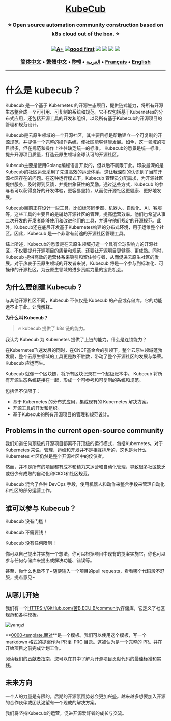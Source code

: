 <h1 align="center" style="border-bottom: none">
    <b>
        <a href="https://docker.nsddd.top">KubeCub</a><br>
    </b>
</h1>
<h3 align="center" style="border-bottom: none">
      ⭐️  Open source automation community construction based on k8s cloud out of the box.  ⭐️ <br>
<h3>

<p align=center>
<a href="https://goreportcard.com/report/github.com/kubecub/go-project-layout"><img src="https://goreportcard.com/badge/github.com/kubecub/go-project-layout" alt="A+"></a>
<a href="https://github.com/issues?q=org%kubecub+is%3Aissue+label%3A%22good+first+issue%22+no%3Aassignee"><img src="https://img.shields.io/github/issues/kubecub/go-project-layout/good%20first%20issue?logo=%22github%22" alt="good first"></a>
<a href="https://github.com/kubecub/go-project-layout"><img src="https://img.shields.io/github/stars/kubecub/go-project-layout.svg?style=flat&logo=github&colorB=deeppink&label=stars"></a>
<a href="https://join.slack.com/t/kubecub/shared_invite/zt-1se0k2bae-lkYzz0_T~BYh3rjkvlcUqQ"><img src="https://img.shields.io/badge/Slack-100%2B-blueviolet?logo=slack&amp;logoColor=white"></a>
<a href="https://github.com/kubecub/go-project-layout/blob/main/LICENSE"><img src="https://img.shields.io/badge/license-Apache--2.0-green"></a>
<a href="https://golang.org/"><img src="https://img.shields.io/badge/Language-Go-blue.svg"></a>
</p>

</p>

<p align="center">
    <a href="./README-zh-CN.md"><b>简体中文</b></a> •
    <a href="./README-zh-TW.md"><b>繁體中文</b></a> •
    <a href="./README-hi.md"><b>हिन्दी</b></a> •
    <a href="./README-ar.md"><b>العربية</b></a> •
    <a href="./README-fr.md"><b>Français</b></a> •
    <a href="./README.md"><b>English</b></a>
</p>

</p>

* * *

# 什么是 kubecub？

Kubecub 是一个基于 Kubernetes 的开源生态项目，提供链式能力，将所有开源生态整合成一个可引用、可复制的系统和规范。它不仅包括基于Kubernetes的分布式应用，还包括开源工具的开发和组织，以及所有基于Kubecub的开源项目的管理和规范设计。

Kubecub是云原生领域的一个开源社区，其主要目标是帮助建立一个可复制的开源规范，并提供一个完整的操作系统，使社区能够健康发展。如今，这一领域的项目很多，但在规范和操作上往往缺乏统一的标准。 Kubecub的愿景是统一标准，提升开源项目质量，打造云原生领域全球认可的开源社区。

Kubecub主要是使用Golang编程语言开发的，但以后不局限于此。印象最深的是Kubecub的社区运营采用了先进高效的运营体系，这让我深刻的认识到了当前开源社区存在的问题。在这种运行模式下，Kubecub 管理员分配需求，为开源社区提供服务，及时得到反馈，并提供象征性的奖励。通过这些方式，Kubecub 的参与者可以获得良好的开发体验，更容易坚持，从而使开源社区更健康、更好地发展。

Kubecub目前正在设计一些工具，比如标签同步器、机器人、自动化、AI、客服等，这些工具的主要目的是辅助开源社区的管理，提高运营效率。他们也希望从事二次开发的开发者能够使用和改进他们的工具，并遵守他们规定的开源规范。此外，Kubecub还在底层开发基于Kubernetes构建的分布式环境，用于运维整个社区。因此，Kubecub 是一个非常有前途的开源社区管理工具。

综上所述，Kubecub的愿景是在云原生领域打造一个具有全球影响力的开源社区，不仅要提升开源项目的质量和规范，还要让开源项目更健康、更成熟。同时，Kubecub 提供高效的运营体系来吸引和留住参与者，从而促进云原生社区的发展。对于热衷于云原生领域的开发者来说，Kubecub 将是一个参与到标准化、可操作的开源社区，为云原生领域的进步贡献力量的宝贵机会。

## 为什么要创建 Kubecub？

与其他开源社区不同，Kubecub 不仅仅是 Kubecub 的产品或存储库。它的功能远不止于此。让我解释...

**为什么叫 Kubecub？**

> 🔥 kubecub 提供了 k8s 链的能力。

我认为 Kubecub 为 Kubernetes 提供了上链的能力。什么是连锁能力？

在Kubernetes飞速发展的同时，在CNCF基金会的引领下，整个云原生领域蓬勃发展，整个云原生领域的工具更是数不胜数，带动了整个开源社区的发展与繁荣。 Kubecub 应运而生。

Kubecub 就像一个区块链，将所有区块记录在一个超级账本中。 Kubecub 将所有开源生态系统链接在一起，形成一个可参考和可复制的系统和规范。

包括但不仅限于：

-   基于 Kubernetes 的分布式应用，集成现有的 Kubernetes 解决方案。
-   开源工具的开发和组织。
-   基于Kubecub的所有开源项目的管理和规范设计。

## Problems in the current open-source community

我们知道任何顶级的开源项目都离不开顶级的运行模式，包括Kubernetes。对于 Kubernetes 来说，管理、运维和开发并不是相互排斥的，这也是为什么 Kubernetes 社区仍然是整个开源社区中的佼佼者。

然而，并不是所有的项目都有成本和精力来运营和自动化管理，导致很多社区缺乏或很少有成熟的自动化和CICD和社区规范。

Kubecub 混合了各种 DevOps 手段，使用机器人和动作来整合手段来管理自动化和社区的部分运营工作。

## 谁可以参与 Kubecub？

Kubecub 没有门槛！

Kubecub 不需要钱！

Kubecub 没有任何限制！

你可以自己提出并实施一个想法，你可以根据项目中现有的提案实施它，你也可以参与任何存储库来提出或解决功能、错误等。

甚至，你什么也做不了~随便输入一个项目的pull requests，看看哪个代码段不舒服，提点意见~

## 从哪儿开始

我们有一个[HTTPS://GitHub.com/苦B ECU B/community](https://github.com/kubecub/community)存储库，它定义了社区规范和各种模板。

![yangzi](http://sm.nsddd.top/sm202306012140301.png)

**[0000-template.面对](http://0000-template.md/)**是一个模板。我们可以使用这个模板，写一个 markdown 格式的提案作为 PR 到 PRC 目录。这被认为是一个完整的 PR。并在开始项目之前完成计划工作。

阅读我们的[贡献者指南](https://github.com/kubecub/community/blob/main/CONTRIBUTING.md)，您可以在其中了解为开源项目贡献代码的最佳标准和实践。

## 未来方向

一个人的力量是有限的，后期的开源氛围势必会更加兴盛。越来越多想要加入开源的合作伙伴或团队渴望有一个现成的解决方案。

我们将坚持Kubecub的运营，促进开源爱好者的成长与交流。
